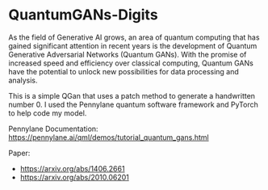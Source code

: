 # QuantumGANs-Digits

As the field of Generative AI grows, an area of quantum computing that has gained significant attention in recent years is the development of Quantum Generative Adversarial Networks (Quantum GANs). With the promise of increased speed and efficiency over classical computing, Quantum GANs have the potential to unlock new possibilities for data processing and analysis.

This is a simple QGan that uses a patch method to generate a handwritten number 0. I used the Pennylane quantum software framework and PyTorch to help code my model.

Pennylane Documentation: https://pennylane.ai/qml/demos/tutorial_quantum_gans.html

Paper: 
* https://arxiv.org/abs/1406.2661
* https://arxiv.org/abs/2010.06201
